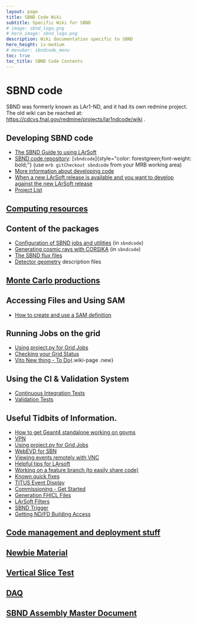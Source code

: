 ```yaml
---
layout: page
title: SBND Code Wiki
subtitle: Specific Wiki for SBND
# image: sbnd_logo.png
# hero_image: sbnd_logo.png
description: Wiki documentation specific to SBND
hero_height: is-medium
# menubar: sbndcode_menu
toc: true
toc_title: SBND Code Contents
---
```




SBND code
======================================

SBND was formerly known as LAr1-ND, and it had its own redmine project.
The old wiki can be reached at:
<https://cdcvs.fnal.gov/redmine/projects/lar1ndcode/wiki> .



Developing SBND code
------------------------------------------------------------

-   [The SBND Guide to using
    LArSoft](The_SBND_Guide_to_using_LArSoft.html)
-   [SBND code repository](Releases/List_of_SBND_code_releases.html):
    [`sbndcode`]{style="color: forestgreen;font-weight: bold;"} (use
    `mrb gitCheckout sbndcode` from your MRB working area)
-   [More information about developing
    code](Developing_SBND_code_in_LArSoft.html)
-   [When a new LArSoft release is available and you want to develop
    against the new LArSoft
    release](When_a_new_LArSoft_release_is_available_and_you_want_to_develop_against_the_new_LArSoft_release.html)
-   [Project List](Project_List.html)



[Computing resources](Computing_resources.html)
--------------------------------------------------------------------------------------------------



Content of the packages
------------------------------------------------------------------

-   [Configuration of SBND jobs and
    utilities](Job_configurations.html) (in `sbndcode`)
-   [Generating cosmic rays with CORSIKA](Cosmics.html) (in
    `sbndcode`)
-   [The SBND flux files](The_SBND_flux_files.html)
-   [Detector geometry](Detector_geometry.html) description
    files



[Monte Carlo productions](Monte_Carlo_Productions/Monte_Carlo_productions.html)
--------------------------------------------------------------------------------------------------------------



Accessing Files and Using SAM
------------------------------------------------------------------------------

-   [How to create and use a SAM
    definition](_How_to_create_and_use_a_SAM_definition.html)



Running Jobs on the grid
--------------------------------------------------------------------

-   [Using project.py for Grid
    Jobs](Using_projectpy_for_grid_jobs.html)
-   [Checking your Grid
    Status](Checking_your_Grid_Status.html)
-   [Vito New thing - To Do](Vito_New_thing_-_To_Do_.html){.wiki-page
    .new}


Using the CI & Validation System
--------------------------------------------------------------------

-   [Continuous Integration Tests](ContinuousIntegration/Continuous_integration.md)
-   [Validation Tests](ContinuousIntegration/CI_Validation.md)


Useful Tidbits of Information.
-------------------------------------------------------------------------------

-   [How to get Geant4 standalone working on
    gpvms](How_to_get_Geant4_standalone_working_on_gpvms.html)
-   [VPN](VPN.html)
-   [Using project.py for Grid
    Jobs](Using_projectpy_for_Grid_Jobs.html)
-   [WebEVD for SBN](WebEVD_for_SBN.html)
-   [Viewing events remotely with
    VNC](Viewing_events_remotely_with_VNC.html)
-   [Helpful tips for
    LArsoft](Helpful_tips_for_Larsoft_building.html)
-   [Working on a feature branch (to easily share
    code)](Working_on_a_feature_branch_(to_easily_share_code).html)
-   [Known quick fixes](Known_quick_fixes.html)
-   [TITUS Event Display](TITUS_Event_Display.html)
-   [Commissioning - Get Started](commissioning/SBND_Commissioning_Get_Started.html)
-   [Generation FHICL Files](simulation/sbnd_generation_fhicls)
-   [LArSoft Filters](simulation/sbnd_filters)
-   [SBND Trigger](SBND_Trigger.html)
-   [Getting ND/FD Building Access](building_access.html)


[Code management and deployment stuff](Code_management_and_deployment_stuff.html)
-----------------------------------------------------------------------------------------------------------------------------------------------------



[Newbie Material](Newbie_Material.html)
--------------------------------------------------------------------------------------


[Vertical Slice Test](Vertical_Slice_Test.html)
--------------------------------------------------------------------------------------------------

[DAQ](DAQ.html)
--------------------------------------------------------------------------------------------------

[SBND Assembly Master Document](SBND_Assembly_Master_Document.html)
-------------------------------------------------------------------------------------------------------------------------------------
